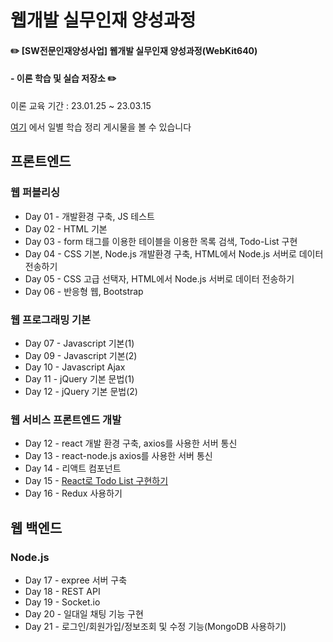 #  웹개발 실무인재 양성과정


#### ✏️ [SW전문인재양성사업] 웹개발 실무인재 양성과정(WebKit640)
####  - 이론 학습 및 실습 저장소 ✏️

이론 교육 기간 : 23.01.25 ~ 23.03.15


[여기](https://velog.io/@qqqqld/series/%ED%94%84%EB%A1%A0%ED%8A%B8%EC%97%94%EB%93%9C) 에서 일별 학습 정리 게시물을 볼 수 있습니다


## 프론트엔드
### 웹 퍼블리싱
- Day 01 - 개발환경 구축, JS 테스트
- Day 02 - HTML 기본
- Day 03 - form 태그를 이용한 테이블을 이용한 목록 검색, Todo-List 구현
- Day 04 - CSS 기본, Node.js 개발환경 구축,  HTML에서 Node.js 서버로 데이터 전송하기
- Day 05 - CSS 고급 선택자, HTML에서 Node.js 서버로 데이터 전송하기
- Day 06 - 반응형 웹, Bootstrap

### 웹 프로그래밍 기본
- Day 07 - Javascript 기본(1)
- Day 09 - Javascript 기본(2)
- Day 10 - Javascript Ajax
- Day 11 - jQuery 기본 문법(1)
- Day 12 - jQuery 기본 문법(2)

### 웹 서비스 프론트엔드 개발
- Day 12 - react 개발 환경 구축, axios를 사용한 서버 통신
- Day 13 - react-node.js axios를 사용한 서버 통신
- Day 14 - 리액트 컴포넌트
- Day 15 - [React로 Todo List 구현하기](https://github.com/EunbiAn/todolist_react)
- Day 16 - Redux 사용하기

## 웹 백엔드
### Node.js
- Day 17 - expree 서버 구축
- Day 18 - REST API
- Day 19 - Socket.io
- Day 20 - 일대일 채팅 기능 구현
- Day 21 - 로그인/회원가입/정보조회 및 수정 기능(MongoDB 사용하기)


